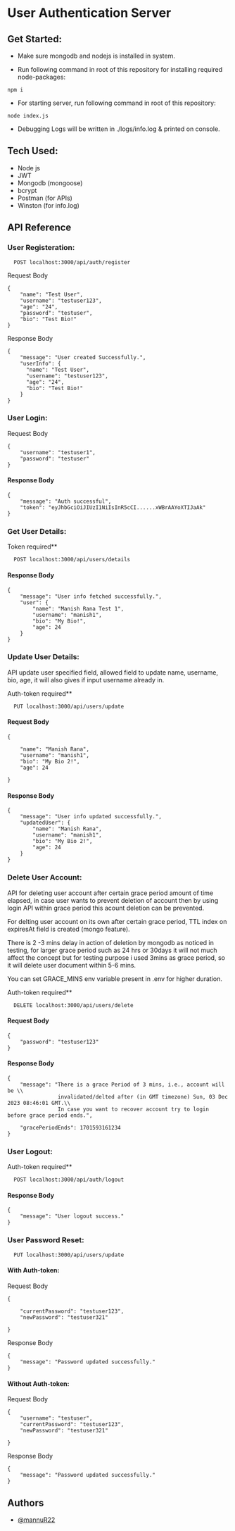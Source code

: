 
# User Authentication Server

## Get Started:

- Make sure mongodb and nodejs is installed in system.

- Run following command in root of this repository for installing required node-packages:
```
npm i
```


- For starting server, run following command in root of this repository:
```
node index.js
```

- Debugging Logs will be written in ./logs/info.log & printed on console.



## Tech Used:

 - Node js
 - JWT
 - Mongodb (mongoose)
 - bcrypt
 - Postman (for APIs)
 - Winston (for info.log)



## API Reference

 ### User Registeration:

```http
  POST localhost:3000/api/auth/register
```
Request Body
```
{
    "name": "Test User",
    "username": "testuser123",
    "age": "24",
    "password": "testuser",
    "bio": "Test Bio!"
}
```
Response Body
```
{
    "message": "User created Successfully.",
    "userInfo": {
      "name": "Test User",
      "username": "testuser123",
      "age": "24",
      "bio": "Test Bio!"
    }
}
```

 ### User Login:


Request Body
```
{
    "username": "testuser1",
    "password": "testuser"
}
```

#### Response Body
```
{
    "message": "Auth successful",
    "token": "eyJhbGciOiJIUzI1NiIsInR5cCI......xWBrAAYoXTIJaAk"
}
```


 ### Get User Details:
Token required**
```http
  POST localhost:3000/api/users/details
```



#### Response Body
```
{
    "message": "User info fetched successfully.",
    "user": {
        "name": "Manish Rana Test 1",
        "username": "manish1",
        "bio": "My Bio!",
        "age": 24
    }
}
```


### Update User Details:

API update user specified field, allowed field to update name, username, bio, age, it will also gives if input username already in.

Auth-token required**
```http
  PUT localhost:3000/api/users/update
```


#### Request Body
```
{
    
    "name": "Manish Rana",
    "username": "manish1",
    "bio": "My Bio 2!",
    "age": 24
   
}
```
#### Response Body
```
{
    "message": "User info updated successfully.",
    "updatedUser": {
        "name": "Manish Rana",
        "username": "manish1",
        "bio": "My Bio 2!",
        "age": 24
    }
}
```



### Delete User Account:

API for deleting user account after certain grace period amount of time elapsed, in case user wants to prevent deletion of account then by using login API within grace period this acount deletion can be prevented.

For delting user account on its own after certain grace period, TTL index on expiresAt field is created (mongo feature).

There is 2 -3 mins delay in action of deletion by mongodb as noticed in testing, for larger grace period such as 24 hrs or 30days it will not much affect the concept but for testing purpose i used 3mins as grace period, so it will delete user document within 5-6 mins.

You can set GRACE_MINS env variable present in .env for higher duration.

Auth-token required**

```http
  DELETE localhost:3000/api/users/delete
```


#### Request Body
```
{ 
    "password": "testuser123"
}
```
#### Response Body
```
{
    "message": "There is a grace Period of 3 mins, i.e., account will be \\
                invalidated/delted after (in GMT timezone) Sun, 03 Dec 2023 08:46:01 GMT.\\
                In case you want to recover account try to login before grace period ends.",

    "gracePeriodEnds": 1701593161234
}
```


### User Logout:

Auth-token required**
```http
  POST localhost:3000/api/auth/logout
```

#### Response Body
```
{
    "message": "User logout success."
}
```

### User Password Reset:

```http
  PUT localhost:3000/api/users/update
```


#### With Auth-token:
Request Body
```
{
    
    "currentPassword": "testuser123",
    "newPassword": "testuser321"
   
}
```
Response Body
```
{
    "message": "Password updated successfully."
}
```

#### Without Auth-token:
Request Body
```
{
    "username": "testuser",
    "currentPassword": "testuser123",
    "newPassword": "testuser321"
   
}
```
Response Body
```
{
    "message": "Password updated successfully."
}
```




## Authors

- [@mannuR22](https://www.github.com/mannuR22)


